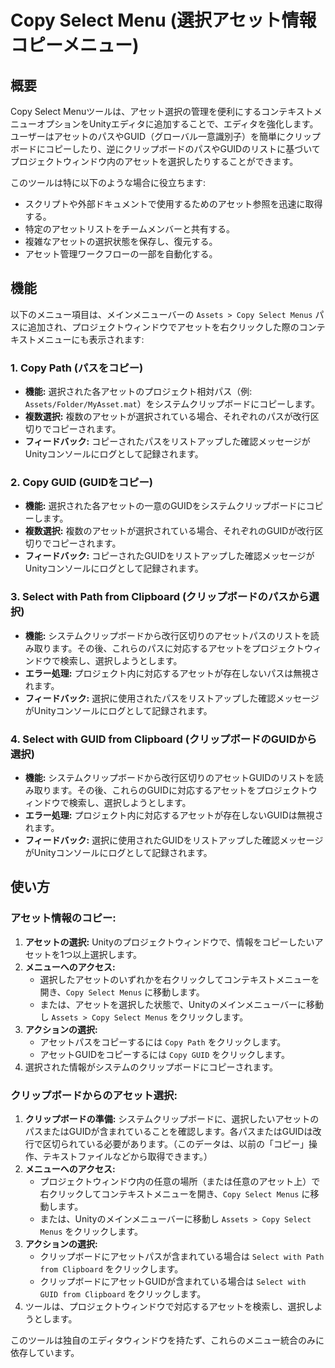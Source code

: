 # Copy Select Menu (選択アセット情報コピーメニュー)

## 概要

Copy Select Menuツールは、アセット選択の管理を便利にするコンテキストメニューオプションをUnityエディタに追加することで、エディタを強化します。ユーザーはアセットのパスやGUID（グローバル一意識別子）を簡単にクリップボードにコピーしたり、逆にクリップボードのパスやGUIDのリストに基づいてプロジェクトウィンドウ内のアセットを選択したりすることができます。

このツールは特に以下のような場合に役立ちます:
-   スクリプトや外部ドキュメントで使用するためのアセット参照を迅速に取得する。
-   特定のアセットリストをチームメンバーと共有する。
-   複雑なアセットの選択状態を保存し、復元する。
-   アセット管理ワークフローの一部を自動化する。

## 機能

以下のメニュー項目は、メインメニューバーの `Assets > Copy Select Menus` パスに追加され、プロジェクトウィンドウでアセットを右クリックした際のコンテキストメニューにも表示されます:

### 1. Copy Path (パスをコピー)
-   **機能:** 選択された各アセットのプロジェクト相対パス（例: `Assets/Folder/MyAsset.mat`）をシステムクリップボードにコピーします。
-   **複数選択:** 複数のアセットが選択されている場合、それぞれのパスが改行区切りでコピーされます。
-   **フィードバック:** コピーされたパスをリストアップした確認メッセージがUnityコンソールにログとして記録されます。

### 2. Copy GUID (GUIDをコピー)
-   **機能:** 選択された各アセットの一意のGUIDをシステムクリップボードにコピーします。
-   **複数選択:** 複数のアセットが選択されている場合、それぞれのGUIDが改行区切りでコピーされます。
-   **フィードバック:** コピーされたGUIDをリストアップした確認メッセージがUnityコンソールにログとして記録されます。

### 3. Select with Path from Clipboard (クリップボードのパスから選択)
-   **機能:** システムクリップボードから改行区切りのアセットパスのリストを読み取ります。その後、これらのパスに対応するアセットをプロジェクトウィンドウで検索し、選択しようとします。
-   **エラー処理:** プロジェクト内に対応するアセットが存在しないパスは無視されます。
-   **フィードバック:** 選択に使用されたパスをリストアップした確認メッセージがUnityコンソールにログとして記録されます。

### 4. Select with GUID from Clipboard (クリップボードのGUIDから選択)
-   **機能:** システムクリップボードから改行区切りのアセットGUIDのリストを読み取ります。その後、これらのGUIDに対応するアセットをプロジェクトウィンドウで検索し、選択しようとします。
-   **エラー処理:** プロジェクト内に対応するアセットが存在しないGUIDは無視されます。
-   **フィードバック:** 選択に使用されたGUIDをリストアップした確認メッセージがUnityコンソールにログとして記録されます。

## 使い方

### アセット情報のコピー:
1.  **アセットの選択:** Unityのプロジェクトウィンドウで、情報をコピーしたいアセットを1つ以上選択します。
2.  **メニューへのアクセス:**
    *   選択したアセットのいずれかを右クリックしてコンテキストメニューを開き、`Copy Select Menus` に移動します。
    *   または、アセットを選択した状態で、Unityのメインメニューバーに移動し `Assets > Copy Select Menus` をクリックします。
3.  **アクションの選択:**
    *   アセットパスをコピーするには `Copy Path` をクリックします。
    *   アセットGUIDをコピーするには `Copy GUID` をクリックします。
4.  選択された情報がシステムのクリップボードにコピーされます。

### クリップボードからのアセット選択:
1.  **クリップボードの準備:** システムクリップボードに、選択したいアセットのパスまたはGUIDが含まれていることを確認します。各パスまたはGUIDは改行で区切られている必要があります。（このデータは、以前の「コピー」操作、テキストファイルなどから取得できます。）
2.  **メニューへのアクセス:**
    *   プロジェクトウィンドウ内の任意の場所（または任意のアセット上）で右クリックしてコンテキストメニューを開き、`Copy Select Menus` に移動します。
    *   または、Unityのメインメニューバーに移動し `Assets > Copy Select Menus` をクリックします。
3.  **アクションの選択:**
    *   クリップボードにアセットパスが含まれている場合は `Select with Path from Clipboard` をクリックします。
    *   クリップボードにアセットGUIDが含まれている場合は `Select with GUID from Clipboard` をクリックします。
4.  ツールは、プロジェクトウィンドウで対応するアセットを検索し、選択しようとします。

このツールは独自のエディタウィンドウを持たず、これらのメニュー統合のみに依存しています。
